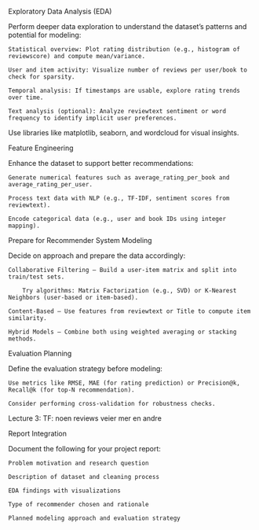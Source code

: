 Exploratory Data Analysis (EDA)

Perform deeper data exploration to understand the dataset’s patterns and potential for modeling:

    Statistical overview: Plot rating distribution (e.g., histogram of reviewscore) and compute mean/variance.

    User and item activity: Visualize number of reviews per user/book to check for sparsity.

    Temporal analysis: If timestamps are usable, explore rating trends over time.

    Text analysis (optional): Analyze reviewtext sentiment or word frequency to identify implicit user preferences.

Use libraries like matplotlib, seaborn, and wordcloud for visual insights.


Feature Engineering

Enhance the dataset to support better recommendations:

    Generate numerical features such as average_rating_per_book and average_rating_per_user.

    Process text data with NLP (e.g., TF-IDF, sentiment scores from reviewtext).

    Encode categorical data (e.g., user and book IDs using integer mapping).

Prepare for Recommender System Modeling

Decide on approach and prepare the data accordingly:

    Collaborative Filtering – Build a user-item matrix and split into train/test sets.

        Try algorithms: Matrix Factorization (e.g., SVD) or K-Nearest Neighbors (user-based or item-based).

    Content-Based – Use features from reviewtext or Title to compute item similarity.

    Hybrid Models – Combine both using weighted averaging or stacking methods.

Evaluation Planning

Define the evaluation strategy before modeling:

    Use metrics like RMSE, MAE (for rating prediction) or Precision@k, Recall@k (for top-N recommendation).

    Consider performing cross-validation for robustness checks.



Lecture 3: TF: noen reviews veier mer en andre



Report Integration

Document the following for your project report:

    Problem motivation and research question

    Description of dataset and cleaning process

    EDA findings with visualizations

    Type of recommender chosen and rationale

    Planned modeling approach and evaluation strategy



